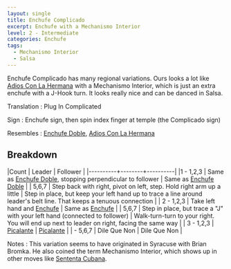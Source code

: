 ```yaml
---
layout: single
title: Enchufe Complicado
excerpt: Enchufe with a Mechanismo Interior
level: 2 - Intermediate
categories: Enchufe
tags: 
  - Mechanismo Interior
  - Salsa
---
```


Enchufe Complicado has many regional variations.  Ours looks a lot like [Adios Con La Hermana](/adios/adios-con-la-hermana)
with a Mechanismo Interior, which is just an extra enchufe with a J-Hook turn.  It looks really nice and
can be danced in Salsa.  

Translation
: Plug In Complicated

Sign
: Enchufe sign, then spin index finger at temple (the Complicado sign)

Resembles
: [Enchufe Doble](/enchufe/enchufe-doble), [Adios Con La Hermana](/adios/adios-con-la-hermana)

## Breakdown

|Count     | Leader | Follower |
|----------+--------+----------|
|1 - 1,2,3 | Same as [Enchufe Doble](/enchufe/enchufe-doble), stopping perpendicular to follower | Same as [Enchufe Doble](/enchufe/enchufe-doble) |
| 5,6,7 | Step back with right, pivot on left, step.  Hold right arm up a little | Step in place, but keep your left hand up to trace a line around leader's belt line.  That keeps a tenuous connection |
| 2 - 1,2,3 | Take left hand and [Enchufe](/enchufe/enchufe) | Same as [Enchufe](/enchufe/enchufe) |
| 5,6,7 | Step in place, but trace a "J" with your left hand (connected to follower) | Walk-turn-turn to your right.  You will end up next to leader on right, facing the same way |
| 3 - 1,2,3 | [Picalante](/basics/dame) | [Picalante](/basics/dame) |
| - 5,6,7 | Dile Que Non | Dile Que Non |

Notes
:  This variation seems to have originated in Syracuse with Brian Bromka.  He also coined the 
term Mechanismo Interior, which shows up in other moves like [Sententa Cubana](/setenta-setenta-cubana).